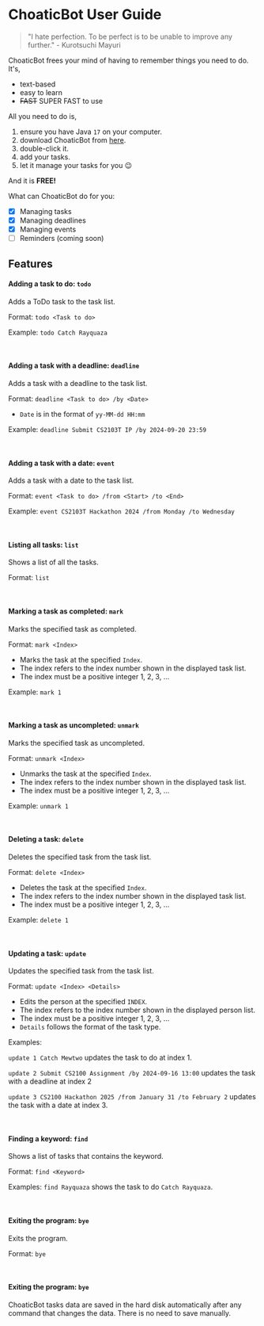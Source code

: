 # **ChoaticBot User Guide**
>"I hate perfection. To be perfect is to be unable to improve any further." -  Kurotsuchi Mayuri

ChoaticBot frees your mind of having to remember things you need to do. It's,

- text-based
- easy to learn
- ~~FAST~~ SUPER FAST to use

All you need to do is,

1. ensure you have Java `17` on your computer.
2. download ChoaticBot from [here](https://github.com/choaticman/ip/releases/tag/A-Jar).
2. double-click it.
3. add your tasks.
4. let it manage your tasks for you 😉

And it is **FREE!**

What can ChoaticBot do for you:

- [x]  Managing tasks
- [x]  Managing deadlines
- [x]  Managing events
- [ ]  Reminders (coming soon)

## Features

#### Adding a task to do: `todo`
Adds a ToDo task to the task list.

Format: `todo <Task to do>`

Example: `todo Catch Rayquaza`

<br/>

#### Adding a task with a deadline: `deadline`
Adds a task with a deadline to the task list.

Format: `deadline <Task to do> /by <Date>`
- `Date` is in the format of `yy-MM-dd HH:mm`

Example: `deadline Submit CS2103T IP /by 2024-09-20 23:59`

<br/>

#### Adding a task with a date: `event`
Adds a task with a date to the task list.

Format: `event <Task to do> /from <Start> /to <End>`

Example: `event CS2103T Hackathon 2024 /from Monday /to Wednesday`

<br/>

#### Listing all tasks: `list`
Shows a list of all the tasks.

Format: `list`

<br/>

#### Marking a task as completed: `mark`
Marks the specified task as completed.

Format: `mark <Index>`
- Marks the task at the specified `Index`.
- The index refers to the index number shown in the displayed task list.
- The index must be a positive integer 1, 2, 3, ...

Example: `mark 1`

<br/>

#### Marking a task as uncompleted: `unmark`
Marks the specified task as uncompleted.

Format: `unmark <Index>`
- Unmarks the task at the specified `Index`.
- The index refers to the index number shown in the displayed task list.
- The index must be a positive integer 1, 2, 3, ...

Example: `unmark 1`

<br/>

#### Deleting a task: `delete`
Deletes the specified task from the task list.

Format: `delete <Index>`
- Deletes the task at the specified `Index`.
- The index refers to the index number shown in the displayed task list.
- The index must be a positive integer 1, 2, 3, ...

Example: `delete 1`

<br/>

#### Updating a task: `update`
Updates the specified task from the task list.

Format: `update <Index> <Details>`
- Edits the person at the specified `INDEX`. 
- The index refers to the index number shown in the displayed person list. 
- The index must be a positive integer 1, 2, 3, ...
- `Details` follows the format of the task type.

Examples: 

`update 1 Catch Mewtwo` updates the task to do at index 1.

`update 2 Submit CS2100 Assignment /by 2024-09-16 13:00` updates the task with a deadline at index 2

`update 3 CS2100 Hackathon 2025 /from January 31 /to February 2` updates the task with a date at index 3.

<br/>

#### Finding a keyword: `find`
Shows a list of tasks that contains the keyword.

Format: `find <Keyword>`

Examples: `find Rayquaza` shows the task to do `Catch Rayquaza`.

<br/>

#### Exiting the program: `bye`
Exits the program.

Format: `bye`

<br/>

#### Exiting the program: `bye`
ChoaticBot tasks data are saved in the hard disk automatically after any command that changes the data. 
There is no need to save manually.